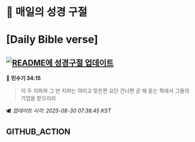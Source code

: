 # 🙏 매일의 성경 구절
# [Daily Bible verse]
## [![README에 성경구절 업데이트](https://github.com/DONGSUKA/first_test/actions/workflows/update-readme-bible.yml/badge.svg)](https://github.com/DONGSUKA/first_test/actions/workflows/update-readme-bible.yml)
<!-- START_BIBLE_VERSE -->
📖 **민수기 34:15**
> 이 두 지파와 그 반 지파는 여리고 맞은편 요단 건너편 곧 해 돋는 쪽에서 그들의 기업을 받으리라

🕊️ _업데이트 시각: 2025-08-30 07:38:45 KST_
  <!-- END_BIBLE_VERSE -->
## GITHUB_ACTION

